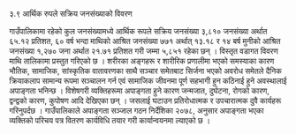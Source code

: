 ३.९	आर्थिक रुपले सक्रिय जनसंख्याको विवरण

गाउँपालिकामा रहेको कुल जनसंख्यामध्ये आर्थिक रूपले सक्रिय जनसंख्या ३,८१० जनसंख्या अर्थात ६५.१२ प्रतिशत, ६० वर्ष भन्दा माथिको आश्रित जनसंख्या ७७१ अर्थात् १३.१८ र १४ बर्ष मुनीको आश्रित जनसंख्या १,२७० जना अर्थात २१.७१ प्रतिशत गरी जम्मा ५,८५१ रहेका छन् । विस्तृत वडागत विवरण माथि तालिकामा प्रस्तुत गरिएको छ ।
शरीरका अङ्गहरू र शारीरिक प्रणालीमा भएको समस्याका कारण भौतिक, सामाजिक, सांस्कृतिक वातावरणका साथै सञ्चार समेतबाट सिर्जना भएको अवरोध समेतले दैनिक क्रियाकलाप सामान्य रूपमा सञ्चालन गर्न एवं सामाजिक जीवनमा पूर्ण सहभागी हुन कठिनाई हुने अवस्थालाई अपाङ्गता भनिन्छ । विशेषगरी व्यक्तिहरूमा अपाङ्गता हुने कारण जन्मजात, दुर्घटना, रोगको कारण, द्वन्द्वको कारण, कुपोषण आदि देखिएका छन् । जसलाई घटाउन प्रतिरोधात्मक र उपचारात्मक दुवै कार्यहरू गरिनुपर्दछ । गाउँपालिकाले अपाङ्गता सञ्जाल गठन निर्देशिका २०७८, अनुसार अपाङ्गता भएका व्यक्तिको परिचय पत्र वितरण कार्यविधि तयार गरी कार्यान्वयनमा ल्याएको छ ।   